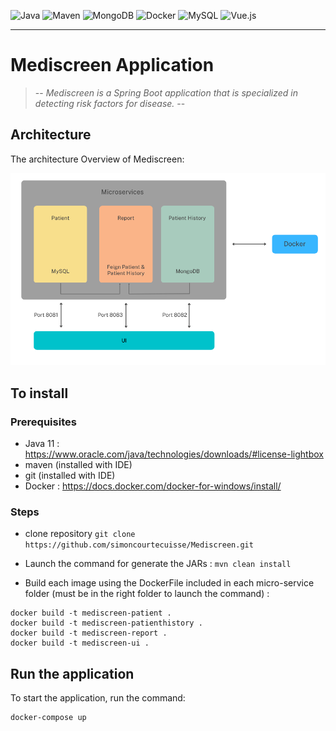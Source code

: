 ![Java](https://img.shields.io/badge/made%20with-JAVA-%23C9284D?style=for-the-badge&logo=java&logoColor=#EC1C24)
![Maven](https://img.shields.io/badge/MAVEN-%23005384?style=for-the-badge&logo=maven&logoColor=white)
![MongoDB](https://img.shields.io/badge/MongoDB-green?style=for-the-badge&logo=MongoDB&logoColor=white)
![Docker](https://img.shields.io/badge/Docker-cyan?style=for-the-badge&logo=Docker&logoColor=white)
![MySQL](https://img.shields.io/badge/MySQL-9cf?style=for-the-badge&logo=MySQL&logoColor=white)
![Vue.js](https://img.shields.io/badge/Vue.js-success?style=for-the-badge&logo=Vue&logoColor=#00A865)




____________________

# Mediscreen Application
> -- _Mediscreen is a Spring Boot application that is specialized in detecting risk factors for disease._ --

## Architecture

The architecture Overview of Mediscreen:

![Screenshot](schemaMediscreen.png)


## To install
### Prerequisites
- Java 11 : https://www.oracle.com/java/technologies/downloads/#license-lightbox
- maven (installed with IDE)
- git (installed with IDE)
- Docker : https://docs.docker.com/docker-for-windows/install/

### Steps
- clone repository
`git clone https://github.com/simoncourtecuisse/Mediscreen.git`

- Launch the command for generate the JARs : `mvn clean install`
- Build each image using the DockerFile included in each micro-service folder (must be in the right folder to launch the command) :
```
docker build -t mediscreen-patient .
docker build -t mediscreen-patienthistory .
docker build -t mediscreen-report .
docker build -t mediscreen-ui .
```

## Run the application

To start the application, run the command:
```
docker-compose up
```




